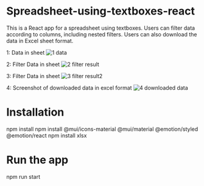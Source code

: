 # Spreadsheet-using-textboxes-react
This is a React app for a spreadsheet using textboxes. Users can filter data according to columns, including nested filters. Users can also download the data in Excel sheet format.

1: Data in sheet
![1  data](https://github.com/BahadurKhan10/Spreadsheet-using-textboxes-react/assets/57499169/8586bc5a-cc7d-4d48-bb5d-39b90d561e32)


2: Filter Data in sheet
![2  filter result](https://github.com/BahadurKhan10/Spreadsheet-using-textboxes-react/assets/57499169/45a50980-5ea0-4aba-bcfc-4d30ea675506)


3: Filter Data in sheet
![3  filter result2](https://github.com/BahadurKhan10/Spreadsheet-using-textboxes-react/assets/57499169/fd32f589-bc06-47ed-91b9-fb9a5a89c401)


4: Screenshot of downloaded data in excel format
![4  downloaded data](https://github.com/BahadurKhan10/Spreadsheet-using-textboxes-react/assets/57499169/92d88a3d-59cd-459b-a36e-37cadbf9f687)


# Installation
npm install
npm install @mui/icons-material @mui/material @emotion/styled @emotion/react
npm install xlsx

# Run the app
npm run start
